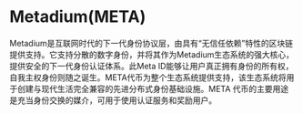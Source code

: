 # 

# Metadium(META)

Metadium是互联网时代的下一代身份协议层，由具有“无信任依赖”特性的区块链提供支持。它支持分散的数字身份，并将其作为Metadium生态系统的强大核心，提供安全的下一代身份认证体系。此Meta ID能够让用户真正拥有身份的所有权，自我主权身份则随之诞生。META代币为整个生态系统提供支持，该生态系统将用于创建与现代生活完全兼容的先进分布式身份基础设施。META 代币的主要用途是充当身份交换的媒介，可用于使用认证服务和奖励用户。



